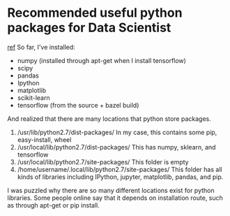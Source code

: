 # Recommended useful python packages for Data Scientist    
[ref](https://www.upwork.com/hiring/data/15-python-libraries-data-science/)
So far, I've installed:
- numpy (installed through apt-get when I install tensorflow)  
- scipy
- pandas
- Ipython
- matplotlib
- scikit-learn
- tensorflow (from the source + bazel build)

And realized that there are many locations that python store packages.
1. /usr/lib/python2.7/dist-packages/
  In my case, this contains some pip, easy-install, wheel
2. /usr/local/lib/python2.7/dist-packages/
  This has numpy, sklearn, and tensorflow
3. /usr/local/lib/python2.7/site-packages/
  This folder is empty
4. /home/username/.local/lib/python2.7/site-packages/
  This folder has all kinds of libraries including IPython, jupyter, matplotlib, pandas, and pip.

I was puzzled why there are so many different locations exist for python libraries. Some people online say that it depends on installation route, such as through apt-get or pip install.
